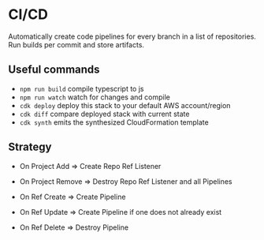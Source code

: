# CI/CD

Automatically create code pipelines for every branch in a list of repositories.  Run builds per commit and store artifacts.

## Useful commands

 * `npm run build`   compile typescript to js
 * `npm run watch`   watch for changes and compile
 * `cdk deploy`      deploy this stack to your default AWS account/region
 * `cdk diff`        compare deployed stack with current state
 * `cdk synth`       emits the synthesized CloudFormation template

## Strategy

* On Project Add => Create Repo Ref Listener
* On Project Remove => Destroy Repo Ref Listener and all Pipelines

* On Ref Create => Create Pipeline
* On Ref Update => Create Pipeline if one does not already exist
* On Ref Delete => Destroy Pipeline
